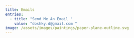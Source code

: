 ```yaml
---
title: Emails
entries:
  - title: "Send Me An Email "
    value: "doshky.d@gmail.com " 
image: /assets/images/paintings/paper-plane-outline.svg
---
```

